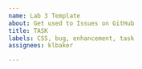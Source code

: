 ```yaml
---
name: Lab 3 Template
about: Get used to Issues on GitHub
title: TASK
labels: CSS, bug, enhancement, task
assignees: klbaker

---
```



